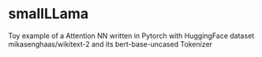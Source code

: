 # smallLLama

Toy example of a Attention NN written in Pytorch with HuggingFace dataset mikasenghaas/wikitext-2 and its bert-base-uncased Tokenizer
